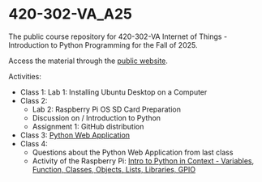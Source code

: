 # 420-302-VA_A25
The public course repository for 420-302-VA Internet of Things - Introduction to Python Programming for the Fall of 2025.

Access the material through the [public website](https://paquettm.github.io/420-302-VA_A25).

Activities:
- Class 1: Lab 1: Installing Ubuntu Desktop on a Computer
- Class 2:
    - Lab 2: Raspberry Pi OS SD Card Preparation
    - Discussion on / Introduction to Python
    - Assignment 1: GitHub distribution
- Class 3: [Python Web Application](https://github.com/paquettm/todo-python-flask-app)
- Class 4:
    - Questions about the Python Web Application from last class
    - Activity of the Raspberry Pi: [Intro to Python in Context - Variables, Function, Classes, Objects, Lists, Libraries, GPIO](https://github.com/paquettm/Python_GPIO_Binary_Counter)
